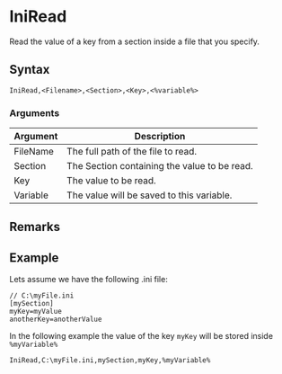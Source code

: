# IniRead

Read the value of a key from a section inside a file that you specify.

## Syntax

```pebakery
IniRead,<Filename>,<Section>,<Key>,<%variable%>
```

### Arguments

| Argument | Description |
| --- | --- |
| FileName | The full path of the file to read. |
| Section | The Section containing the value to be read. |
| Key | The value to be read.|
| Variable | The value will be saved to this variable. |

## Remarks


## Example

Lets assume we have the following .ini file:
```pebakery
// C:\myFile.ini
[mySection]
myKey=myValue
anotherKey=anotherValue
```

In the following example the value of the key `myKey` will be stored inside `%myVariable%` 
```pebakery
IniRead,C:\myFile.ini,mySection,myKey,%myVariable%
```